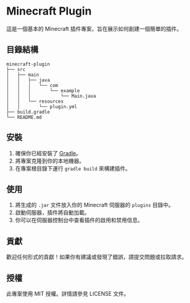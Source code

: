 # Minecraft Plugin

這是一個基本的 Minecraft 插件專案，旨在展示如何創建一個簡單的插件。

## 目錄結構

```
minecraft-plugin
├── src
│   ├── main
│   │   ├── java
│   │   │   └── com
│   │   │       └── example
│   │   │           └── Main.java
│   │   └── resources
│   │       └── plugin.yml
├── build.gradle
└── README.md
```

## 安裝

1. 確保你已經安裝了 [Gradle](https://gradle.org/install/)。
2. 將專案克隆到你的本地機器。
3. 在專案根目錄下運行 `gradle build` 來構建插件。

## 使用

1. 將生成的 `.jar` 文件放入你的 Minecraft 伺服器的 `plugins` 目錄中。
2. 啟動伺服器，插件將自動加載。
3. 你可以在伺服器控制台中查看插件的啟用和禁用信息。

## 貢獻

歡迎任何形式的貢獻！如果你有建議或發現了錯誤，請提交問題或拉取請求。

## 授權

此專案使用 MIT 授權。詳情請參見 LICENSE 文件。